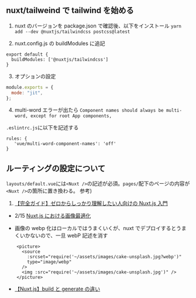 ## nuxt/tailweind で tailwind を始める

1. nuxt のバージョンを package.json で確認後、以下をインストール
   `yarn add --dev @nuxtjs/tailwindcss postcss@latest`

2. nuxt.config.js の buildModules に追記

```
export default {
  buildModules: ['@nuxtjs/tailwindcss']
}
```

3. オプションの設定

```tailwind.config.js
module.exports = {
  mode: "jit",
};
```

4. multi-word エラーが出たら
   `Component names should always be multi-word, except for root App components,`

`.eslintrc.js`に以下を記述する

```JS
rules: {
   'vue/multi-word-component-names': 'off'
}
```

## ルーティングの設定について

`layouts/default.vue`には`<Nuxt />`の記述が必須。`pages/`配下のページの内容が`<Nuxt />`の箇所に置き換わる。
参考)

1.  [【完全ガイド】ゼロからしっかり理解したい人向けの Nuxt.js 入門](https://reffect.co.jp/vue/nuxt-js-first-step)

- 2/15 [Nuxt.js における画像最適化](https://zenn.dev/flat_ito/articles/38944280919eb3)

- 画像の webp 化はローカルではうまくいくが、nuxt でデプロイするとうまくいかないので、一旦 webP 記述を消す

```webP
    <picture>
      <source
        :srcset="require('~/assets/images/cake-unsplash.jpg?webp')"
        type="image/webp"
      />
      <img :src="require('~/assets/images/cake-unsplash.jpg')" />
    </picture>
```

- [【Nuxt.js】build と generate の違い](https://blog.mktia.com/diffrences-between-build-and-generate-in-nuxt/)
